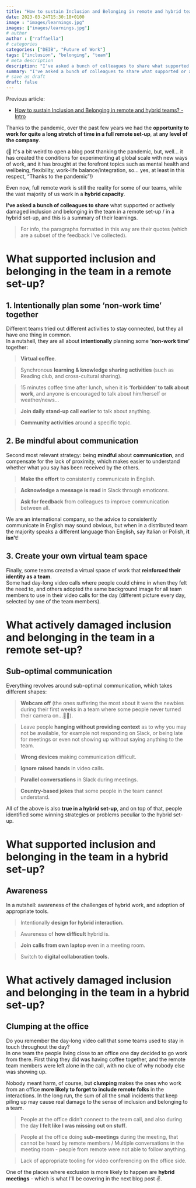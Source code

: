 ```yaml
---
title: "How to sustain Inclusion and Belonging in remote and hybrid teams? - Learnings from the trenches"
date: 2023-03-24T15:30:18+0100
image : "images/learnings.jpg"
images: ["images/learnings.jpg"]
# author
author : ["raffaella"]
# categories
categories: ["DEIB", "Future of Work"]
tags: ["inclusion", "belonging", "team"]
# meta description
description: "I've asked a bunch of colleagues to share what supported or actively damaged inclusion and belonging in the team in a remote set-up / in a hybrid set-up, and this is a summary of their learnings"
summary: "I've asked a bunch of colleagues to share what supported or actively damaged inclusion and belonging in the team in a remote set-up / in a hybrid set-up, and this is a summary of their learnings."
# save as draft
draft: false
---
```

Previous article: 
- [How to sustain Inclusion and Belonging in remote and hybrid teams? - Intro](https://raffaellarossini.com/blog/20230319_inclusion-and-belonging/)

Thanks to the pandemic, over the past few years we had the **opportunity to work for quite a long stretch of time in a full remote set-up**, at **any level of the company**.

(:thinking: It's a bit weird to open a blog post thanking the pandemic, but, well... it has created the conditions for experimenting at global scale with new ways of work, and it has brought at the forefront topics such as mental health and wellbeing, flexibility, work-life balance/integration, so… yes, at least in this respect, “Thanks to the pandemic”!)

Even now, full remote work is still the reality for some of our teams, while the vast majority of us work in a **hybrid capacity**.

**I've asked a bunch of colleagues to share** what supported or actively damaged inclusion and belonging in the team in a remote set-up / in a hybrid set-up, and this is a summary of their learnings.

> For info, the paragraphs formatted in this way are their quotes (which are a subset of the feedback I've collected). 

# What supported inclusion and belonging in the team in a remote set-up?

## 1. Intentionally plan some ‘non-work time’ together
Different teams tried out different activities to stay connected, but they all have one thing in common.<br>
In a nutshell, they are all about **intentionally** planning some **‘non-work time’** together:

> **Virtual coffee**.

> Synchronous **learning & knowledge sharing activities** (such as Reading club, and cross-cultural sharing).

> 15 minutes coffee time after lunch, when it is **‘forbidden’ to talk about work**, and anyone is encouraged to talk about him/herself or weather/news...

> **Join daily stand-up call earlier** to talk about anything.

> **Community activities** around a specific topic.

## 2. Be mindful about communication
Second most relevant strategy: being **mindful** about **communication**, and compensate for the lack of proximity, which makes easier to understand whether what you say has been received by the others.

> **Make the effort** to consistently communicate in English.

> **Acknowledge a message is read** in Slack through emoticons.

> **Ask for feedback** from colleagues to improve communication between all.

We are an international company, so the advice to consistently communicate in English may sound obvious, but when in a distributed team the majority speaks a different language than English, say Italian or Polish, **it isn't**!

## 3. Create your own virtual team space 
Finally, some teams created a virtual space of work that **reinforced their identity as a team**.<br>
Some had day-long video calls where people could chime in when they felt the need to, and others adopted the same background image for all team members to use in their video calls for the day (different picture every day, selected by one of the team members).

# What actively damaged inclusion and belonging in the team in a remote set-up?

## Sub-optimal communication
Everything revolves around sub-optimal communication, which takes different shapes:

> **Webcam off** (the ones suffering the most about it were the newbies during their first weeks in a team where some people never turned their camera on...:woman_facepalming:).

> Leave people **hanging without providing context** as to why you may not be available, for example not responding on Slack, or being late for meetings or even not showing up without saying anything to the team.

> **Wrong devices** making communication difficult.

> **Ignore raised hands** in video calls.

> **Parallel conversations** in Slack during meetings.

> **Country-based jokes** that some people in the team cannot understand.

All of the above is also **true in a hybrid set-up**, and on top of that, people identified some winning strategies or problems peculiar to the hybrid set-up.

# What supported inclusion and belonging in the team in a hybrid set-up?

## Awareness
In a nutshell: awareness of the challenges of hybrid work, and adoption of appropriate tools.

> Intentionally **design for hybrid interaction.**

> Awareness of **how difficult** hybrid is.

> **Join calls from own laptop** even in a meeting room.

> Switch to **digital collaboration tools.**

# What actively damaged inclusion and belonging in the team in a hybrid set-up?

## Clumping at the office
Do you remember the day-long video call that some teams used to stay in touch throughout the day?<br>
In one team the people living close to an office one day decided to go work from there. First thing they did was having coffee together, and the remote team members were left alone in the call, with no clue of why nobody else was showing up. 

Nobody meant harm, of course, but **clumping** makes the ones who work from an office **more likely to forget to include remote folks** in the interactions. In the long run, the sum of all the small incidents that keep piling up may cause real damage to the sense of inclusion and belonging to a team.
 
> People at the office didn’t connect to the team call, and also during the day **I felt like I was missing out on stuff**.

> People at the office doing **sub-meetings** during the meeting, that cannot be heard by remote members / Multiple conversations in the meeting room - people from remote were not able to follow anything.

> Lack of appropriate tooling for video conferencing on the office side.

One of the places where exclusion is more likely to happen are **hybrid meetings** - which is what I'll be covering in the next blog post :v:.